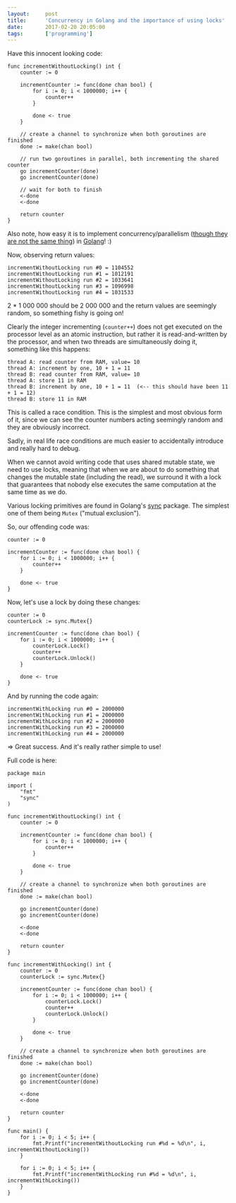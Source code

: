 ```yaml
---
layout:     post
title:      'Concurrency in Golang and the importance of using locks'
date:       2017-02-20 20:05:00
tags:       ['programming']
---
```


Have this innocent looking code:

	func incrementWithoutLocking() int {
		counter := 0

		incrementCounter := func(done chan bool) {
			for i := 0; i < 1000000; i++ {
				counter++
			}

			done <- true
		}

		// create a channel to synchronize when both goroutines are finished
		done := make(chan bool)

		// run two goroutines in parallel, both incrementing the shared counter
		go incrementCounter(done)
		go incrementCounter(done)

		// wait for both to finish
		<-done
		<-done

		return counter
	}

Also note, how easy it is to implement concurrency/parallelism
([though they are not the same thing](http://stackoverflow.com/questions/1050222/concurrency-vs-parallelism-what-is-the-difference))
in [Golang](https://golang.org/)! :)

Now, observing return values:

	incrementWithoutLocking run #0 = 1104552
	incrementWithoutLocking run #1 = 1012191
	incrementWithoutLocking run #2 = 1033641
	incrementWithoutLocking run #3 = 1096998
	incrementWithoutLocking run #4 = 1031533

2 * 1 000 000 should be 2 000 000 and the return values are seemingly random, so something fishy is going on!

Clearly the integer incrementing (`counter++`) does not get executed on the processor level
as an atomic instruction, but rather it is read-and-written by the processor, and when two
threads are simultaneously doing it, something like this happens:

	thread A: read counter from RAM, value= 10
	thread A: increment by one, 10 + 1 = 11
	thread B: read counter from RAM, value= 10
	thread A: store 11 in RAM
	thread B: increment by one, 10 + 1 = 11  (<-- this should have been 11 + 1 = 12)
	thread B: store 11 in RAM

This is called a race condition. This is the simplest and most obvious form of it,
since we can see the counter numbers acting seemingly random and they are obviously incorrect.

Sadly, in real life race conditions are much easier to accidentally introduce and
really hard to debug.

When we cannot avoid writing code that uses shared mutable state, we need to use locks, meaning
that when we are about to do something that changes the mutable state (including the read), we
surround it with a lock that guarantees that nobody else executes the same computation at the
same time as we do.

Various locking primitives are found in Golang's [sync](https://golang.org/pkg/sync/) package.
The simplest one of them being `Mutex` ("mutual exclusion").

So, our offending code was:

	counter := 0
	
	incrementCounter := func(done chan bool) {
		for i := 0; i < 1000000; i++ {
			counter++
		}
	
		done <- true
	}

Now, let's use a lock by doing these changes:

	counter := 0
	counterLock := sync.Mutex{}
	
	incrementCounter := func(done chan bool) {
		for i := 0; i < 1000000; i++ {
			counterLock.Lock()
			counter++
			counterLock.Unlock()
		}
	
		done <- true
	}

And by running the code again:

	incrementWithLocking run #0 = 2000000
	incrementWithLocking run #1 = 2000000
	incrementWithLocking run #2 = 2000000
	incrementWithLocking run #3 = 2000000
	incrementWithLocking run #4 = 2000000

=> Great success. And it's really rather simple to use!

Full code is here:

	package main
	
	import (
		"fmt"
		"sync"
	)
	
	func incrementWithoutLocking() int {
		counter := 0
	
		incrementCounter := func(done chan bool) {
			for i := 0; i < 1000000; i++ {
				counter++
			}
	
			done <- true
		}
	
		// create a channel to synchronize when both goroutines are finished
		done := make(chan bool)
	
		go incrementCounter(done)
		go incrementCounter(done)
	
		<-done
		<-done
	
		return counter
	}
	
	func incrementWithLocking() int {
		counter := 0
		counterLock := sync.Mutex{}
	
		incrementCounter := func(done chan bool) {
			for i := 0; i < 1000000; i++ {
				counterLock.Lock()
				counter++
				counterLock.Unlock()
			}
	
			done <- true
		}
	
		// create a channel to synchronize when both goroutines are finished
		done := make(chan bool)
	
		go incrementCounter(done)
		go incrementCounter(done)
	
		<-done
		<-done
	
		return counter
	}
	
	func main() {
		for i := 0; i < 5; i++ {
			fmt.Printf("incrementWithoutLocking run #%d = %d\n", i, incrementWithoutLocking())
		}
	
		for i := 0; i < 5; i++ {
			fmt.Printf("incrementWithLocking run #%d = %d\n", i, incrementWithLocking())
		}
	}

